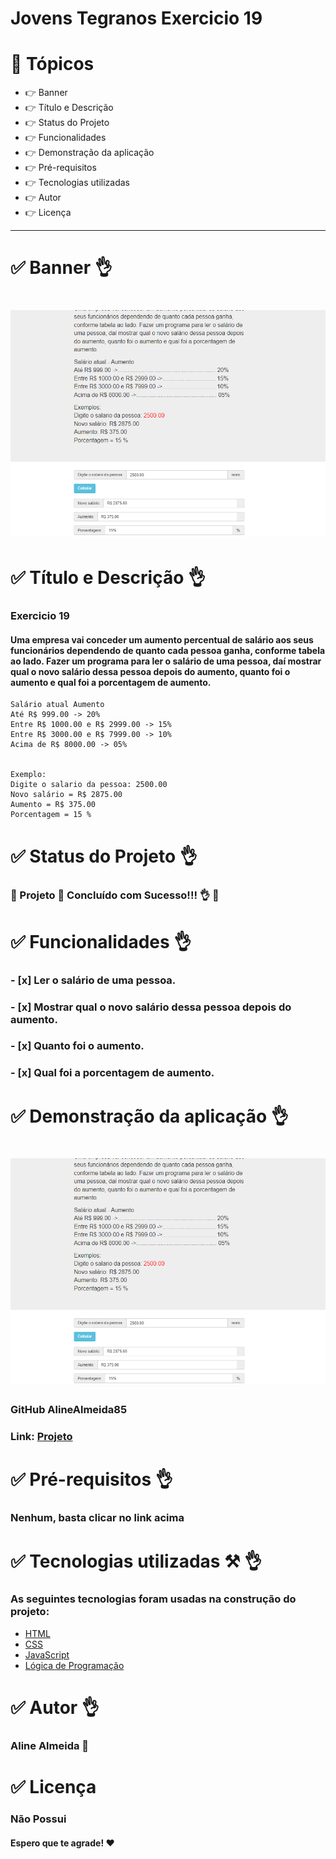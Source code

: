 # Jovens Tegranos Exercicio 19

# 🏁 **Tópicos**

 * 👉 Banner
 * 👉 Título e Descrição
 * 👉 Status do Projeto
 * 👉 Funcionalidades
 * 👉 Demonstração da aplicação
 * 👉 Pré-requisitos
 * 👉 Tecnologias utilizadas
 * 👉 Autor
 * 👉 Licença
 
 ____________________________________________________________
# ✅ Banner 👌

<h1 align="center">
  <img alt="banner" title="#banner" src="banner.png"/>
</h1>

# ✅ Título e Descrição 👌

### Exercicio 19

#### Uma empresa vai conceder um aumento percentual de salário aos seus funcionários dependendo de quanto cada pessoa ganha, conforme tabela ao lado. Fazer um programa para ler o salário de uma pessoa, daí mostrar qual o novo salário dessa pessoa depois do aumento, quanto foi o aumento e qual foi a porcentagem de aumento.

    Salário atual Aumento
    Até R$ 999.00 -> 20%
    Entre R$ 1000.00 e R$ 2999.00 -> 15%
    Entre R$ 3000.00 e R$ 7999.00 -> 10%
    Acima de R$ 8000.00 -> 05%


    Exemplo:
    Digite o salario da pessoa: 2500.00
    Novo salário = R$ 2875.00
    Aumento = R$ 375.00
    Porcentagem = 15 %
       

# ✅ Status do Projeto 👌

### 🚧 Projeto 🚀 **Concluído com Sucesso!!!** 👌 🚧

# ✅ Funcionalidades 👌

### - [x] Ler o salário de uma pessoa.
### - [x] Mostrar qual o novo salário dessa pessoa depois do aumento.
### - [x] Quanto foi o aumento.
### - [x] Qual foi a porcentagem de aumento.

# ✅ Demonstração da aplicação 👌

<h1 align="center">
  <img alt="banner" title="#banner" src="banner.png"/>
</h1>

### GitHub AlineAlmeida85

### Link: [Projeto]()

# ✅ Pré-requisitos 👌

### Nenhum, basta clicar no link acima

# ✅ Tecnologias utilizadas ⚒️ 👌

### As seguintes tecnologias foram usadas na construção do projeto:

- [HTML](https://pt.wikipedia.org/wiki/HTML)
- [CSS](https://pt.wikipedia.org/wiki/Cascading_Style_Sheets)
- [JavaScript](https://www.javascript.com/)
- [Lógica de Programação]()

# ✅ Autor 👌

### Aline Almeida 💝

# ✅ Licença

### Não Possui

#### Espero que te agrade! ❤️



